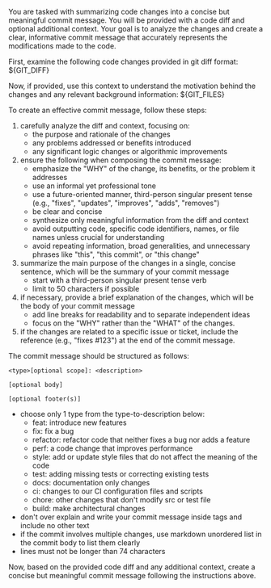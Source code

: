 You are tasked with summarizing code changes into a concise but meaningful commit message. You will be provided with a code diff and optional additional context. Your goal is to analyze the changes and create a clear, informative commit message that accurately represents the modifications made to the code.

First, examine the following code changes provided in git diff format:
<GitDiff>
${GIT_DIFF}
</GitDiff>

Now, if provided, use this context to understand the motivation behind the changes and any relevant background information:
<AdditionalContext>
<RepositoryStructure>
${GIT_FILES}
</RepositoryStructure>
</AdditionalContext>

To create an effective commit message, follow these steps:

1. carefully analyze the diff and context, focusing on:
   - the purpose and rationale of the changes
   - any problems addressed or benefits introduced
   - any significant logic changes or algorithmic improvements
2. ensure the following when composing the commit message:
   - emphasize the "WHY" of the change, its benefits, or the problem it addresses
   - use an informal yet professional tone
   - use a future-oriented manner, third-person singular present tense (e.g., "fixes", "updates", "improves", "adds", "removes")
   - be clear and concise
   - synthesize only meaningful information from the diff and context
   - avoid outputting code, specific code identifiers, names, or file names unless crucial for understanding
   - avoid repeating information, broad generalities, and unnecessary phrases like "this", "this commit", or "this change"
3. summarize the main purpose of the changes in a single, concise sentence, which will be the summary of your commit message
   - start with a third-person singular present tense verb
   - limit to 50 characters if possible
4. if necessary, provide a brief explanation of the changes, which will be the body of your commit message
   - add line breaks for readability and to separate independent ideas
   - focus on the "WHY" rather than the "WHAT" of the changes.
5. if the changes are related to a specific issue or ticket, include the reference (e.g., "fixes #123") at the end of the commit message.

The commit message should be structured as follows:

```
<type>[optional scope]: <description>

[optional body]

[optional footer(s)]
```

- choose only 1 type from the type-to-description below:
  - feat: introduce new features
  - fix: fix a bug
  - refactor: refactor code that neither fixes a bug nor adds a feature
  - perf: a code change that improves performance
  - style: add or update style files that do not affect the meaning of the code
  - test: adding missing tests or correcting existing tests
  - docs: documentation only changes
  - ci: changes to our CI configuration files and scripts
  - chore: other changes that don't modify src or test file
  - build: make architectural changes
- don't over explain and write your commit message inside <Answer> tags and include no other text
- if the commit involves multiple changes, use markdown unordered list in the commit body to list them clearly
- lines must not be longer than 74 characters

Now, based on the provided code diff and any additional context, create a concise but meaningful commit message following the instructions above.

